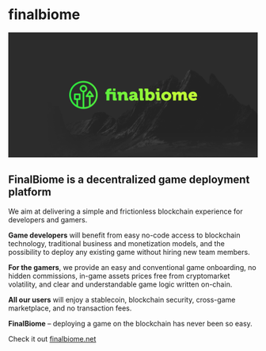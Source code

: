 # finalbiome

![FinalBiome Banner](finalbiome-banner.png "FinalBiome Banner")

## FinalBiome is a decentralized game deployment platform

We aim at delivering a simple and frictionless blockchain experience for developers and gamers.

**Game developers** will benefit from easy no-code access to blockchain technology, traditional business and monetization models, and the possibility to deploy any existing game without hiring new team members.

**For the gamers**, we provide an easy and conventional game onboarding, no hidden commissions, in-game assets prices free from cryptomarket volatility, and clear and understandable game logic written on-chain. 

**All our users** will enjoy a stablecoin, blockchain security, cross-game marketplace, and no transaction fees.

**FinalBiome** – deploying a game on the blockchain has never been so easy.

Check it out [finalbiome.net](https://finalbiome.net)
